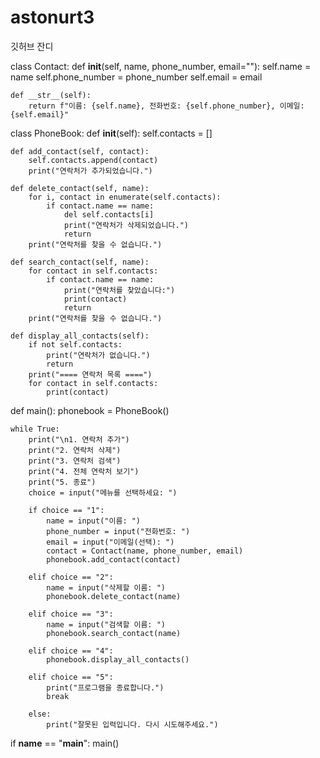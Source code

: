 # astonurt3
깃허브 잔디


class Contact:
    def __init__(self, name, phone_number, email=""):
        self.name = name
        self.phone_number = phone_number
        self.email = email

    def __str__(self):
        return f"이름: {self.name}, 전화번호: {self.phone_number}, 이메일: {self.email}"


class PhoneBook:
    def __init__(self):
        self.contacts = []

    def add_contact(self, contact):
        self.contacts.append(contact)
        print("연락처가 추가되었습니다.")

    def delete_contact(self, name):
        for i, contact in enumerate(self.contacts):
            if contact.name == name:
                del self.contacts[i]
                print("연락처가 삭제되었습니다.")
                return
        print("연락처를 찾을 수 없습니다.")

    def search_contact(self, name):
        for contact in self.contacts:
            if contact.name == name:
                print("연락처를 찾았습니다:")
                print(contact)
                return
        print("연락처를 찾을 수 없습니다.")

    def display_all_contacts(self):
        if not self.contacts:
            print("연락처가 없습니다.")
            return
        print("==== 연락처 목록 ====")
        for contact in self.contacts:
            print(contact)


def main():
    phonebook = PhoneBook()

    while True:
        print("\n1. 연락처 추가")
        print("2. 연락처 삭제")
        print("3. 연락처 검색")
        print("4. 전체 연락처 보기")
        print("5. 종료")
        choice = input("메뉴를 선택하세요: ")

        if choice == "1":
            name = input("이름: ")
            phone_number = input("전화번호: ")
            email = input("이메일(선택): ")
            contact = Contact(name, phone_number, email)
            phonebook.add_contact(contact)

        elif choice == "2":
            name = input("삭제할 이름: ")
            phonebook.delete_contact(name)

        elif choice == "3":
            name = input("검색할 이름: ")
            phonebook.search_contact(name)

        elif choice == "4":
            phonebook.display_all_contacts()

        elif choice == "5":
            print("프로그램을 종료합니다.")
            break

        else:
            print("잘못된 입력입니다. 다시 시도해주세요.")


if __name__ == "__main__":
    main()
